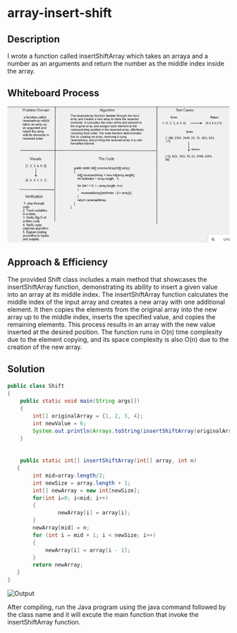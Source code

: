 # array-insert-shift  

## Description

 I wrote a function called insertShiftArray which takes an arraya and a number as an arguments and return the number as the middle index inside the array.

## Whiteboard Process

![WhiteBoard](../assests/Challenge1%20WhiteBoard.png)

## Approach & Efficiency

The provided Shift class includes a main method that showcases the insertShiftArray function, demonstrating its ability to insert a given value into an array at its middle index. The insertShiftArray function calculates the middle index of the input array and creates a new array with one additional element. It then copies the elements from the original array into the new array up to the middle index, inserts the specified value, and copies the remaining elements. This process results in an array with the new value inserted at the desired position. The function runs in O(n) time complexity due to the element copying, and its space complexity is also O(n) due to the creation of the new array.

## Solution

```java
public class Shift
{
    public static void main(String args[])
    {
        int[] originalArray = {1, 2, 3, 4};
        int newValue = 6;
        System.out.println(Arrays.toString(insertShiftArray(originalArray, newValue)));
    }


    public static int[] insertShiftArray(int[] array, int n)
   {
        int mid=array.length/2;
        int newSize = array.length + 1;
        int[] newArray = new int[newSize];
        for(int i=0; i<mid; i++)
        { 
                newArray[i] = array[i];
        }
        newArray[mid] = n;
        for (int i = mid + 1; i < newSize; i++) 
        {
            newArray[i] = array[i - 1];
        }
        return newArray;
   }
}
````

![Output](../assests/Challenge2%20WhiteBoard.png)

After compiling, run the Java program using the java command followed by the class name and it will excute the main function that invoke the insertShiftArray function.
